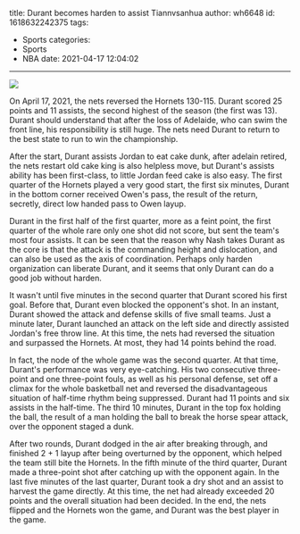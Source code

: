 title: Durant becomes harden to assist Tiannvsanhua
author: wh6648
id: 1618632242375
tags: 
- Sports
categories: 
- Sports
- NBA
date: 2021-04-17 12:04:02
---
![](https://p5.itc.cn/q_70/images01/20210417/28bb04b0689c4f65b385ca30c1c97b06.jpeg)


On April 17, 2021, the nets reversed the Hornets 130-115. Durant scored 25 points and 11 assists, the second highest of the season (the first was 13). Durant should understand that after the loss of Adelaide, who can swim the front line, his responsibility is still huge. The nets need Durant to return to the best state to run to win the championship.

After the start, Durant assists Jordan to eat cake dunk, after adelain retired, the nets restart old cake king is also helpless move, but Durant's assists ability has been first-class, to little Jordan feed cake is also easy. The first quarter of the Hornets played a very good start, the first six minutes, Durant in the bottom corner received Owen's pass, the result of the return, secretly, direct low handed pass to Owen layup.

Durant in the first half of the first quarter, more as a feint point, the first quarter of the whole rare only one shot did not score, but sent the team's most four assists. It can be seen that the reason why Nash takes Durant as the core is that the attack is the commanding height and dislocation, and can also be used as the axis of coordination. Perhaps only harden organization can liberate Durant, and it seems that only Durant can do a good job without harden.

It wasn't until five minutes in the second quarter that Durant scored his first goal. Before that, Durant even blocked the opponent's shot. In an instant, Durant showed the attack and defense skills of five small teams. Just a minute later, Durant launched an attack on the left side and directly assisted Jordan's free throw line. At this time, the nets had reversed the situation and surpassed the Hornets. At most, they had 14 points behind the road.

In fact, the node of the whole game was the second quarter. At that time, Durant's performance was very eye-catching. His two consecutive three-point and one three-point fouls, as well as his personal defense, set off a climax for the whole basketball net and reversed the disadvantageous situation of half-time rhythm being suppressed. Durant had 11 points and six assists in the half-time. The third 10 minutes, Durant in the top fox holding the ball, the result of a man holding the ball to break the horse spear attack, over the opponent staged a dunk.

After two rounds, Durant dodged in the air after breaking through, and finished 2 + 1 layup after being overturned by the opponent, which helped the team still bite the Hornets. In the fifth minute of the third quarter, Durant made a three-point shot after catching up with the opponent again. In the last five minutes of the last quarter, Durant took a dry shot and an assist to harvest the game directly. At this time, the net had already exceeded 20 points and the overall situation had been decided. In the end, the nets flipped and the Hornets won the game, and Durant was the best player in the game.

